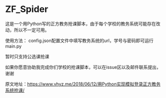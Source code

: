 ﻿# ZF_Spider

这是一个用Python写的正方教务抢课脚本，由于每个学校的教务系统可能存在改动，所以不一定可用。

使用方法：
config.json配置文件中填写教务系统的url，学号与密码即可运行main.py

暂时只支持公选课抢课  

如果你愿意协助我完成你们学校的抢课脚本，可以在issue区以及邮件联系提出，谢谢

原文地址：https://www.vhyz.me/2018/06/12/用Python实现模拟登录正方教务系统抢课/